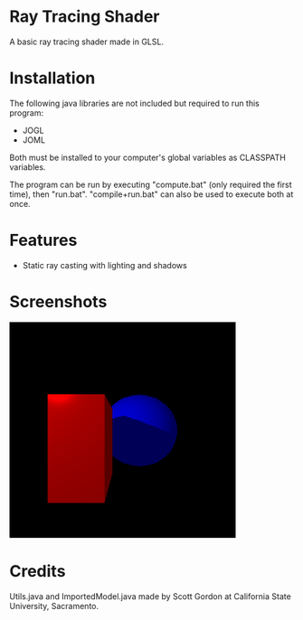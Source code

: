 # Ray Tracing Shader
A basic ray tracing shader made in GLSL.

# Installation
The following java libraries are not included but required to run this program:

- JOGL
- JOML

Both must be installed to your computer's global variables as CLASSPATH variables.

The program can be run by executing "compute.bat" (only required the first time), then "run.bat". "compile+run.bat" can also be used to execute both at once.

# Features
- Static ray casting with lighting and shadows

# Screenshots
<img src="readme/screenshot1.png" alt="Screenshot 1" width="400" >

# Credits
Utils.java and ImportedModel.java made by Scott Gordon at California State University, Sacramento.